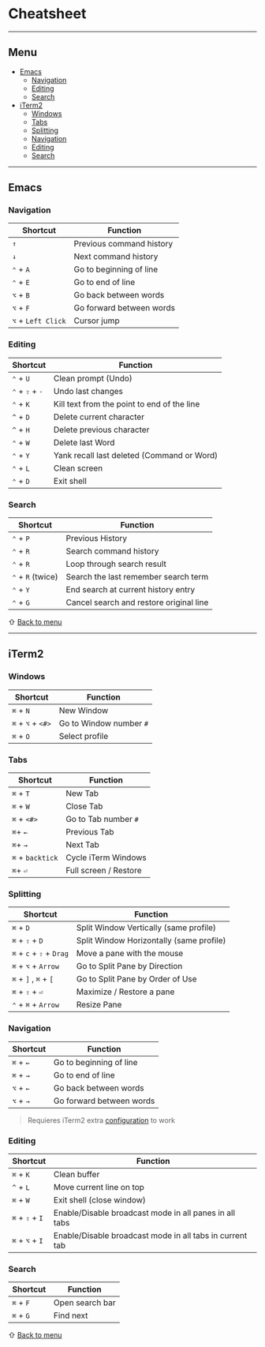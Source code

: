 # Cheatsheet

---

## Menu

* [Emacs](#emacs)
  * [Navigation](#navigation)
  * [Editing](#editing)
  * [Search](#search)
* [iTerm2](#iterm2)
  * [Windows](#windows)
  * [Tabs](#tabs)
  * [Splitting](#splitting)
  * [Navigation](#navigation)
  * [Editing](#editing)
  * [Search](#search)

---

## Emacs

### Navigation

| Shortcut                 | Function                                 |
| ------------------------ | ---------------------------------------- |
| `↑`                      | Previous command history                 |
| `↓`                      | Next command history                     |
| `⌃` + `A`                | Go to beginning of line                  |
| `⌃` + `E`                | Go to end of line                        |
| `⌥` + `B`                | Go back between words                    |
| `⌥` + `F`                | Go forward between words                 |
| `⌥` + `Left Click`       | Cursor jump                              |

### Editing

| Shortcut                 | Function                                       |
| ------------------------ | ---------------------------------------------- |
| `⌃` + `U`                | Clean prompt (Undo)                            |
| `⌃` + `⇧` + `-`          | Undo last changes                              |
| `⌃` + `K`                | Kill text from the point to end of the line    |
| `^` + `D`                | Delete current character                       |
| `^` + `H`                | Delete previous character                      |
| `⌃` + `W`                | Delete last Word                               |
| `⌃` + `Y`                | Yank recall last deleted (Command or Word)     |
| `⌃` + `L`                | Clean screen                                   |
| `⌃` + `D`                | Exit shell                                     |

### Search

| Shortcut                 | Function                                 |
| ------------------------ | ---------------------------------------- |
| `⌃` + `P`                | Previous History                         |
| `⌃` + `R`                | Search command history                   |
| `⌃` + `R`                | Loop through search result               |
| `⌃` + `R` (twice)        | Search the last remember search term     |
| `⌃` + `Y`                | End search at current history entry      |
| `⌃` + `G`                | Cancel search and restore original line  |

⇧ [Back to menu](#menu)

---

## iTerm2

### Windows

| Shortcut                | Function                      |
| ----------------------- | ----------------------------- |
| `⌘` + `N`               | New Window                    |
| `⌘` + `⌥` + `<#>`       | Go to Window number `#`       |
| `⌘` + `O`               | Select profile                |

### Tabs

| Shortcut                | Function              |
| ----------------------- | --------------------- |
| `⌘` + `T`               | New Tab               |
| `⌘` + `W`               | Close Tab             |
| `⌘` + `<#>`             | Go to Tab number `#`  |
| `⌘`+ `←`                | Previous Tab          |
| `⌘`+ `→`                | Next Tab              |
| `⌘` + `backtick`        | Cycle iTerm Windows   |
| `⌘`+ `⏎`                | Full screen / Restore |

### Splitting

| Shortcut                 | Function                                 |
| ------------------------ | ---------------------------------------- |
| `⌘` + `D`                | Split Window Vertically (same profile)   |
| `⌘` + `⇧` + `D`          | Split Window Horizontally (same profile) |
| `⌘` + `c` + `⇧` + `Drag` | Move a pane with the mouse               |
| `⌘` + `⌥` + `Arrow`      | Go to Split Pane by Direction            |
| `⌘` + `]` , `⌘` + `[`    | Go to Split Pane by Order of Use         |
| `⌘` + `⇧` + `⏎`          | Maximize / Restore a pane                |
| `⌃` + `⌘` + `Arrow`      | Resize Pane                              |

### Navigation

| Shortcut                 | Function                                 |
| ------------------------ | ---------------------------------------- |
| `⌘` + `←`                | Go to beginning of line                  |
| `⌘` + `→`                | Go to end of line                        |
| `⌥` + `←`                | Go back between words                    |
| `⌥` + `→`                | Go forward between words                 |

> Requieres iTerm2 extra [configuration](https://coderwall.com/p/h6yfda/use-and-to-jump-forwards-backwards-words-in-iterm-2-on-os-x) to work

### Editing

| Shortcut                 | Function                                                 |
| ------------------------ | -------------------------------------------------------- |
| `⌘` + `K`                | Clean buffer                                             |
| `^` + `L`                | Move current line on top                                 |
| `⌘` + `W`                | Exit shell (close window)                                |
| `⌘` + `⇧` + `I`          | Enable/Disable broadcast mode in all panes in all tabs   |
| `⌘` + `⌥` + `I`          | Enable/Disable broadcast mode in all tabs in current tab |

### Search

| Shortcut                 | Function                                 |
| ------------------------ | ---------------------------------------- |
| `⌘` + `F`                | Open search bar                          |
| `⌘` + `G`                | Find next                                |

⇧ [Back to menu](#menu)

